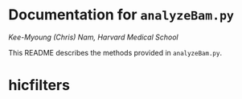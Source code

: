 # Documentation for `analyzeBam.py`
*Kee-Myoung (Chris) Nam, Harvard Medical School*

This README describes the methods provided in `analyzeBam.py`.

# hicfilters
